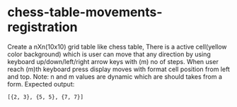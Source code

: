 # chess-table-movements-registration

Create a nXn(10x10) grid table like chess table, There is a active cell(yellow color background) which is user can move that any direction by using keyboard up/down/left/right arrow keys with (m) no of steps. When user reach (m)th keyboard press display moves with format cell position from left and top.
Note: n and m values are dynamic which are should takes from a form.
Expected output:

```
[{2, 3}, {5, 5}, {7, 7}]
```
